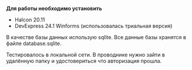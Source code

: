 **Для работы необходимо установить**
- Halcon 20.11 
- DevExpress 24.1 Winforms (использовалась триальная версия)

В качестве базы данных использую sqlite. Все данные базы хранятся в файле database.sqlite.

Тестировалось в локальной сети. В проводнике нужно зайти в удалённую папку и удостовериться что авторизация прошла.